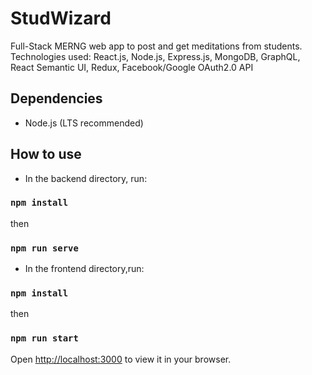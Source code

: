 # StudWizard
Full-Stack MERNG web app to post and get meditations from students. Technologies used: React.js, Node.js, Express.js, MongoDB, GraphQL, React Semantic UI, Redux, Facebook/Google OAuth2.0 API

## Dependencies
- Node.js (LTS recommended) 

## How to use 

- In the backend directory, run:
### `npm install`
then
### `npm run serve`

- In the frontend directory,run:
### `npm install`
then
### `npm run start`
Open [http://localhost:3000](http://localhost:3000) to view it in your browser.
